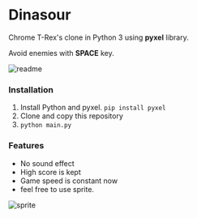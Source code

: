 # Dinasour 
Chrome T-Rex's clone in Python 3 using __pyxel__ library.

Avoid enemies with __SPACE__ key.

![readme](C:\Users\HOME\Documents\GitHub\pynasour\media\readme.gif)



### Installation

1. Install Python and pyxel.  `pip install pyxel`  
2. Clone and copy this repository
3. `python main.py` 

### Features

- No sound effect
- High score is kept 
- Game speed is constant now
- feel free to use sprite.

![sprite](C:\Users\HOME\Documents\GitHub\pynasour\media\sprite.gif)

